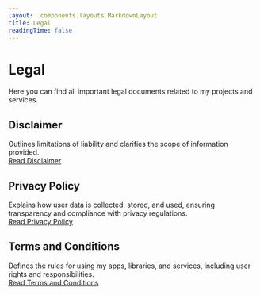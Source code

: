 ```yaml
---
layout: .components.layouts.MarkdownLayout
title: Legal
readingTime: false
---
```


# Legal

Here you can find all important legal documents related to my projects and services.

## Disclaimer

Outlines limitations of liability and clarifies the scope of information provided.  
[Read Disclaimer](Disclaimer.md)

## Privacy Policy

Explains how user data is collected, stored, and used, ensuring transparency and compliance with privacy regulations.  
[Read Privacy Policy](PrivacyPolicy.md)

## Terms and Conditions

Defines the rules for using my apps, libraries, and services, including user rights and responsibilities.  
[Read Terms and Conditions](TermsConditions.md)